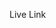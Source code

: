 <style>
  a {
    text-decoration: none;
    color: inherit;
</style>

<a href="https://abdurrobr34l.github.io/saas-learning/">Live Link</a>
